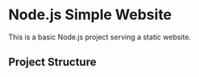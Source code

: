 # Node.js Simple Website

This is a basic Node.js project serving a static website.

## Project Structure


